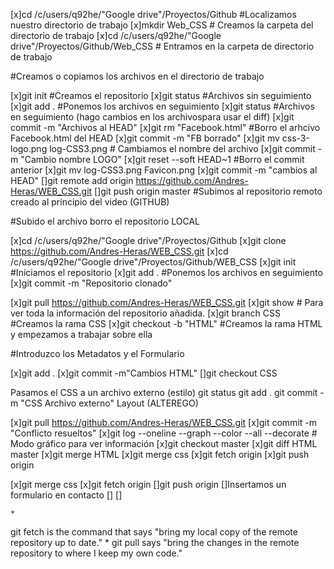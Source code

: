 [x]cd /c/users/q92he/"Google drive"/Proyectos/Github #Localizamos nuestro directorio de trabajo
[x]mkdir Web_CSS # Creamos la carpeta del directorio de trabajo
[x]cd /c/users/q92he/"Google drive"/Proyectos/Github/Web_CSS # Entramos en la carpeta de directorio de trabajo

#Creamos o copiamos los archivos en el directorio de trabajo

[x]git init #Creamos el repositorio
[x]git status #Archivos sin seguimiento
[x]git add . #Ponemos los archivos en seguimiento
[x]git status #Archivos en seguimiento 
(hago cambios en los archivospara usar el diff)
[x]git commit -m "Archivos al HEAD"
[x]git rm "Facebook.html" #Borro el arhcivo Facebook.html del HEAD
[x]git commit -m "FB borrado"
[x]git mv css-3-logo.png log-CSS3.png # Cambiamos el nombre del archivo
[x]git commit -m "Cambio nombre LOGO"
[x]git reset --soft HEAD~1 #Borro el commit anterior
[x]git mv log-CSS3.png Favicon.png
[x]git commit -m "cambios al HEAD"
[]git remote add origin https://github.com/Andres-Heras/WEB_CSS.git 
[]git push origin master #Subimos al repositorio remoto creado al principio del video (GITHUB)

#Subido el archivo borro el repositorio LOCAL

[x]cd /c/users/q92he/"Google drive"/Proyectos/Github 
[x]git clone https://github.com/Andres-Heras/WEB_CSS.git
[x]cd /c/users/q92he/"Google drive"/Proyectos/Github/WEB_CSS
[x]git init #Iniciamos el repositorio
[x]git add . #Ponemos los archivos en seguimiento
[x]git commit -m "Repositorio clonado" 

[x]git pull  https://github.com/Andres-Heras/WEB_CSS.git
[x]git show # Para ver toda la información del repositorio añadida.
[x]git branch CSS #Creamos la rama CSS
[x]git checkout -b "HTML" #Creamos la rama HTML y empezamos a trabajar sobre ella

#Introduzco los Metadatos y el Formulario

[x]git add .
[x]git commit -m"Cambios HTML"
[]git checkout CSS

Pasamos el CSS a un archivo externo (estilo)
git status
git add .
git commit -m "CSS Archivo externo"
Layout (ALTEREGO)

[x]git pull  https://github.com/Andres-Heras/WEB_CSS.git
[x]git commit -m "Conflicto resueltos"
[x]git log --oneline --graph --color --all --decorate # Modo gráfico para ver información
[x]git checkout master
[x]git diff HTML master
[x]git merge HTML
[x]git merge css
[x]git fetch origin
[x]git push origin

[x]git merge css
[x]git fetch origin
[]git push origin
[]Insertamos un formulario en contacto
[]<meta name="viewport" content="width=device-width, initial-scale=1.0">
[]

	* 
git fetch is the command that says "bring my local copy of the remote repository up to date."
	* 
git pull says "bring the changes in the remote repository to where I keep my own code."






